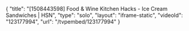 {
    "title": "[1508443598] Food & Wine Kitchen Hacks - Ice Cream Sandwiches | HSN",
    "type": "solo",
    "layout": "iframe-static",
    "videoId": "123177994",
    "url": "\/tvpembed\/123177994"
}